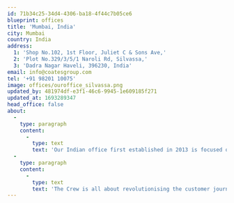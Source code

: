 ```yaml
---
id: 71b34c25-34d4-4306-ba18-4f44c7b05ce6
blueprint: offices
title: 'Mumbai, India'
city: Mumbai
country: India
address:
  1: 'Shop No.102, 1st Floor, Juliet C & Sons Ave,'
  2: 'Plot No.329/3/5/1 Naroli Rd, Silvassa,'
  3: 'Dadra Nagar Haveli, 396230, India'
email: info@coatesgroup.com
tel: '+91 98201 10075'
image: offices/ouroffice_silvassa.png
updated_by: 481974df-e3f1-46c6-9945-1e609185f271
updated_at: 1693289347
head_office: false
about:
  -
    type: paragraph
    content:
      -
        type: text
        text: 'Our Indian office first established in 2013 is focused on our intuitive self-service kiosks, confirmation order displays, drive thru experience, outdoor digital menu boards, and game-changing Switchboard™ CMS. '
  -
    type: paragraph
    content:
      -
        type: text
        text: 'The Crew is all about revolutionising the customer journey experience to ensure our solutions redefine convenience and connectivity, and seamlessly blend technology and taste. '
---
```

